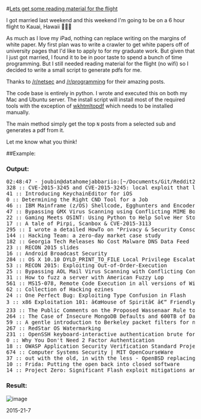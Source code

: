 #[Lets get some reading material for the flight](/post.php?post=OffLineReader.md)

I got married last weekend and this weekend I'm going to be on a 6 hour flight to Kauai, Hawaii 🌴🌴🌴

As much as I love my iPad, nothing can replace writing on the margins of white paper. My first plan was to write a crawler to get white papers off of university pages that I'd like to apply to for my graduate work. But given that I just got married, I found it to be in poor taste to spend a bunch of time programming. But I still needed reading material for the flight (no wifi) so I decided to write a small script to generate pdfs for me. 


Thanks to [/r/netsec](https://www.reddit.com/r/netsec) and [/r/programming](https://www.reddit.com/r/programming) for their amazing posts.

The code base is entirely in python. I wrote and executed this on both my Mac and Ubuntu server. The install script will install most of the required tools with the exception of [wkhtmltopdf](http://wkhtmltopdf.org/) which needs to be installed manually.

The main method simply get the top `N` posts from a selected sub and generates a pdf from it. 

Let me know what you think!


##Example:

### Output:
<pre>
02:48:47 - joubin@datahomejabbariio:[~/Documents/Git/Reddit2PDF]: python Main.py 
328 :: CVE-2015-3245 and CVE-2015-3245: local exploit that lets users change ...
41 :: Introducing KeychainEditor for iOS
0 :: Determining the Right CND Tool for a Job
46 :: IBM Mainframe (z/OS) Shellcode, Egghunters and Encoders (Exploit Dev).
47 :: Bypassing GMX Virus Scanning using Conflicting MIME Boundaries
22 :: Gaming Meets OSINT: Using Python to Help Solve Her Story
17 :: A tale of Pirpi, Scanbox & CVE-2015-3113
295 :: I wrote a detailed HowTo on "Privacy & Security Conscious Browsing" an...
144 :: Hacking Team: a zero-day market case study
182 :: Georgia Tech Releases No Cost Malware DNS Data Feed
23 :: RECON 2015 slides
16 :: Android Broadcast Security
284 :: OS X 10.10 DYLD_PRINT_TO_FILE Local Privilege Escalation Vulnerability
53 :: RECON 2015: Exploiting Out-of-Order-Execution
25 :: Bypassing AOL Mail Virus Scanning with Conflicting Content-Transfer-Enc...
31 :: How to fuzz a server with American Fuzzy Lop
561 :: MS15-078, Remote Code Execution in all versions of Windows. No patch f...
62 :: Collection of Hacking ezines
24 :: One Perfect Bug: Exploiting Type Confusion in Flash
3 :: x86 Exploitation 101: â€œHouse of Spiritâ€ â€“ Friendly stack overflow
233 :: The Public Comments on the Proposed Wassenaar Rule to Limit Export of ...
264 :: The Case of Insecure MongoDB Defaults and 600TB of Data
59 :: A gentle introduction to Berkeley packet filters for network traffic an...
267 :: RedStar OS Watermarking
231 :: OpenSSH keyboard-interactive authentication brute force vulnerability ...
0 :: Why You Don't Need 2 Factor Authentication
18 :: OWASP Application Security Verification Standard Project 3.0
674 :: Computer Systems Security | MIT OpenCourseWare
37 :: out with the old, in with the less - OpenBSD replacing sudo with doas
10 :: Frida: Putting the open back into closed software
14 :: Project Zero: Significant Flash exploit mitigations are live in v18.0.0...
</pre>

### Result:
![image](http://i.imgur.com/TwTpo1t.png)

2015-21-7




